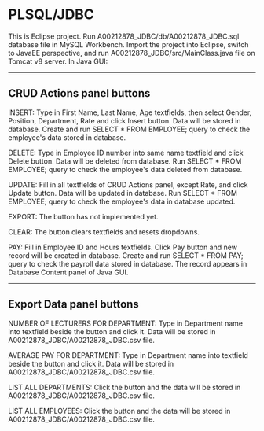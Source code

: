 # PLSQL/JDBC

This is Eclipse project.
Run A00212878_JDBC/db/A00212878_JDBC.sql database file in MySQL Workbench.
Import the project into Eclipse, switch to JavaEE perspective, and run A00212878_JDBC/src/MainClass.java file on Tomcat v8 server.
In Java GUI:

------------------------------------------------------------------------------------------------------------------------------------------
CRUD Actions panel buttons
------------------------------------------------------------------------------------------------------------------------------------------
INSERT: Type in First Name, Last Name, Age textfields, then select Gender, Position, Department, Rate and click Insert button. Data will be stored in database. Create and run SELECT * FROM EMPLOYEE; query to check the employee's data stored in database.

DELETE: Type in Employee ID number into same name textfield and click Delete button. Data will be deleted from database. Run SELECT * FROM EMPLOYEE; query to check the employee's data deleted from database.

UPDATE: Fill in all textfields of CRUD Actions panel, except Rate, and click Update button. Data will be updated in database. Run SELECT * FROM EMPLOYEE; query to check the employee's data in database updated.

EXPORT: The button has not implemented yet.

CLEAR: The button clears textfields and resets dropdowns.

PAY: Fill in Employee ID and Hours textfields. Click Pay button and new record will be created in database. Create and run SELECT * FROM PAY; query to check the payroll data stored in database. The record appears in Database Content panel of Java GUI.

------------------------------------------------------------------------------------------------------------------------------------------
Export Data panel buttons
------------------------------------------------------------------------------------------------------------------------------------------
NUMBER OF LECTURERS FOR DEPARTMENT: Type in Department name into textfield beside the button and click it. Data will be stored in A00212878_JDBC/A00212878_JDBC.csv file.

AVERAGE PAY FOR DEPARTMENT: Type in Department name into textfield beside the button and click it. Data will be stored in A00212878_JDBC/A00212878_JDBC.csv file.

LIST ALL DEPARTMENTS: Click the button and the data will be stored in A00212878_JDBC/A00212878_JDBC.csv file.

LIST ALL EMPLOYEES: Click the button and the data will be stored in A00212878_JDBC/A00212878_JDBC.csv file.
